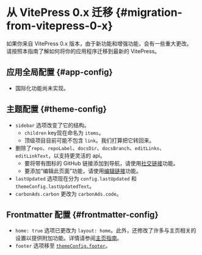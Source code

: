 # 从 VitePress 0.x 迁移 {#migration-from-vitepress-0-x}

如果你来自 VitePress 0.x 版本，由于新功能和增强功能，会有一些重大更改。 请按照本指南了解如何将你的应用程序迁移到最新的 VitePress。

## 应用全局配置 {#app-config}

- 国际化功能尚未实现。

## 主题配置 {#theme-config}

- `sidebar` 选项改变了它的结构。
   - `children` key现在命名为 `items`。
   - 顶级项目目前可能不包含 `link`。我们打算把它转回来。
- 删除了`repo`、`repoLabel`、`docsDir`、`docsBranch`、`editLinks`、`editLinkText`，以支持更灵活的 api。
   - 要将带有图标的 GitHub 链接添加到导航，请使用[社交链接](./theme-nav#navigation-links)功能。
   - 要添加“编辑此页面”功能，请使用[编辑链接](./theme-edit-link)功能。
- `lastUpdated` 选项现在分为 `config.lastUpdated` 和 `themeConfig.lastUpdatedText`。
- `carbonAds.carbon` 更改为 `carbonAds.code`。

## Frontmatter 配置 {#frontmatter-config}

- `home: true` 选项已更改为 `layout: home`。此外，还修改了许多与主页相关的设置以提供附加功能。详情请参阅[主页指南](./theme-home-page)。
- `footer` 选项移至 [`themeConfig.footer`](../config/theme-configs#footer)。
